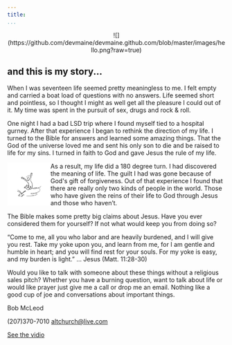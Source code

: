 ```yaml
---
title:
...
```


<p align="center">
  ![](https://github.com/devmaine/devmaine.github.com/blob/master/images/hello.png?raw=true)
</p>


## and this is my story...

When I was seventeen life seemed pretty meaningless to me. I felt empty and carried a boat load of questions with no answers. Life seemed short and pointless, so I thought I might as well get all the pleasure I could out of it.
My time was spent in the pursuit of sex, drugs and rock & roll. 

One night I had a bad LSD trip where I found myself tied to a hospital gurney. 
After that experience I began to rethink the direction of my life. I turned to the Bible for answers and learned some amazing things. That the God of the universe loved me and sent his only son to die and be raised to life for my sins. I turned in faith to God and gave Jesus the rule of my life.

<img align="left" width="100" height="100" src="https://github.com/devmaine/devmaine.github.com/blob/master/images/joy.png?raw=true">

As a result, my life did a 180 degree turn. I had discovered the meaning of life. The guilt I had was gone because of God's gift of forgiveness. Out of that experience I found that there are really only two kinds of people in the world. Those who have given the reins of their life to God through Jesus and those who haven’t.

The Bible makes some pretty big claims about Jesus. Have you ever considered them for yourself? If not what would keep you from doing so?

“Come to me, all you who labor and are heavily burdened, and I will give you rest. Take my yoke upon you, and learn from me, for I am gentle and humble in heart; and you will find rest for your souls. For my yoke is easy, and my burden is light.” … Jesus
(Matt. 11:28-30)

Would you like to talk with someone about these things without a religious sales pitch? Whether you have a burning question, want to talk about life or would like prayer just give me a call or drop me an email. Nothing like a good cup of joe and conversations about important things.

Bob McLeod

(207)370-7010 altchurch@live.com


[See the vidio](https://www.facebook.com/altchurchme/videos/1671091386550440/?l=203612614651239974)